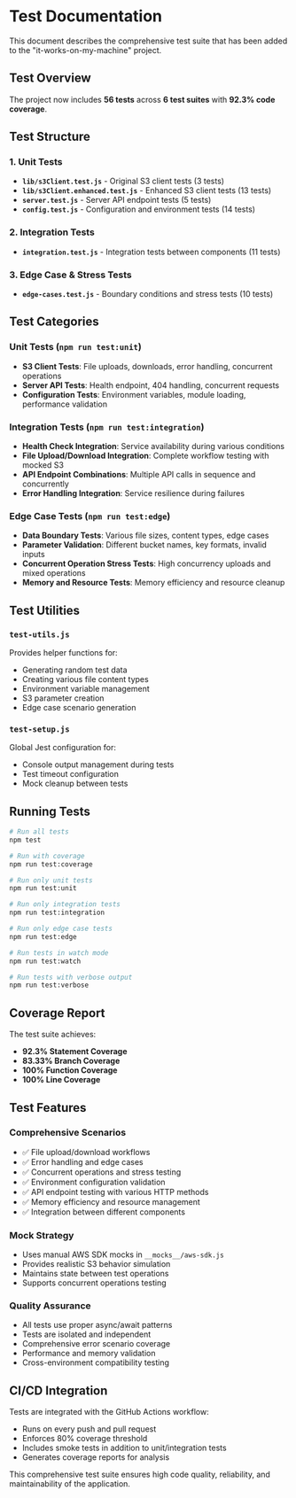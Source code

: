 # Test Documentation

This document describes the comprehensive test suite that has been added to the "it-works-on-my-machine" project.

## Test Overview

The project now includes **56 tests** across **6 test suites** with **92.3% code coverage**.

## Test Structure

### 1. Unit Tests
- **`lib/s3Client.test.js`** - Original S3 client tests (3 tests)
- **`lib/s3Client.enhanced.test.js`** - Enhanced S3 client tests (13 tests)
- **`server.test.js`** - Server API endpoint tests (5 tests)
- **`config.test.js`** - Configuration and environment tests (14 tests)

### 2. Integration Tests
- **`integration.test.js`** - Integration tests between components (11 tests)

### 3. Edge Case & Stress Tests
- **`edge-cases.test.js`** - Boundary conditions and stress tests (10 tests)

## Test Categories

### Unit Tests (`npm run test:unit`)
- **S3 Client Tests**: File uploads, downloads, error handling, concurrent operations
- **Server API Tests**: Health endpoint, 404 handling, concurrent requests
- **Configuration Tests**: Environment variables, module loading, performance validation

### Integration Tests (`npm run test:integration`) 
- **Health Check Integration**: Service availability during various conditions
- **File Upload/Download Integration**: Complete workflow testing with mocked S3
- **API Endpoint Combinations**: Multiple API calls in sequence and concurrently
- **Error Handling Integration**: Service resilience during failures

### Edge Case Tests (`npm run test:edge`)
- **Data Boundary Tests**: Various file sizes, content types, edge cases
- **Parameter Validation**: Different bucket names, key formats, invalid inputs
- **Concurrent Operation Stress Tests**: High concurrency uploads and mixed operations
- **Memory and Resource Tests**: Memory efficiency and resource cleanup

## Test Utilities

### `test-utils.js`
Provides helper functions for:
- Generating random test data
- Creating various file content types
- Environment variable management
- S3 parameter creation
- Edge case scenario generation

### `test-setup.js` 
Global Jest configuration for:
- Console output management during tests
- Test timeout configuration
- Mock cleanup between tests

## Running Tests

```bash
# Run all tests
npm test

# Run with coverage
npm run test:coverage

# Run only unit tests
npm run test:unit

# Run only integration tests  
npm run test:integration

# Run only edge case tests
npm run test:edge

# Run tests in watch mode
npm run test:watch

# Run tests with verbose output
npm run test:verbose
```

## Coverage Report

The test suite achieves:
- **92.3% Statement Coverage**
- **83.33% Branch Coverage** 
- **100% Function Coverage**
- **100% Line Coverage**

## Test Features

### Comprehensive Scenarios
- ✅ File upload/download workflows
- ✅ Error handling and edge cases
- ✅ Concurrent operations and stress testing
- ✅ Environment configuration validation
- ✅ API endpoint testing with various HTTP methods
- ✅ Memory efficiency and resource management
- ✅ Integration between different components

### Mock Strategy
- Uses manual AWS SDK mocks in `__mocks__/aws-sdk.js`
- Provides realistic S3 behavior simulation
- Maintains state between test operations
- Supports concurrent operations testing

### Quality Assurance
- All tests use proper async/await patterns
- Tests are isolated and independent
- Comprehensive error scenario coverage
- Performance and memory validation
- Cross-environment compatibility testing

## CI/CD Integration

Tests are integrated with the GitHub Actions workflow:
- Runs on every push and pull request
- Enforces 80% coverage threshold
- Includes smoke tests in addition to unit/integration tests
- Generates coverage reports for analysis

This comprehensive test suite ensures high code quality, reliability, and maintainability of the application.
